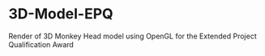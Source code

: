 # 3D-Model-EPQ
Render of 3D Monkey Head model using OpenGL for the Extended Project Qualification Award
